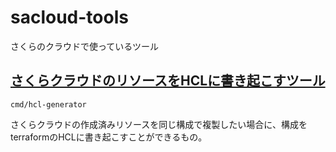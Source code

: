 # sacloud-tools

さくらのクラウドで使っているツール

## [さくらクラウドのリソースをHCLに書き起こすツール](https://github.com/x86taka/sacloud-tools/tree/master/cmd/hcl-generator)
`cmd/hcl-generator`

さくらクラウドの作成済みリソースを同じ構成で複製したい場合に、構成をterraformのHCLに書き起こすことができるもの。


